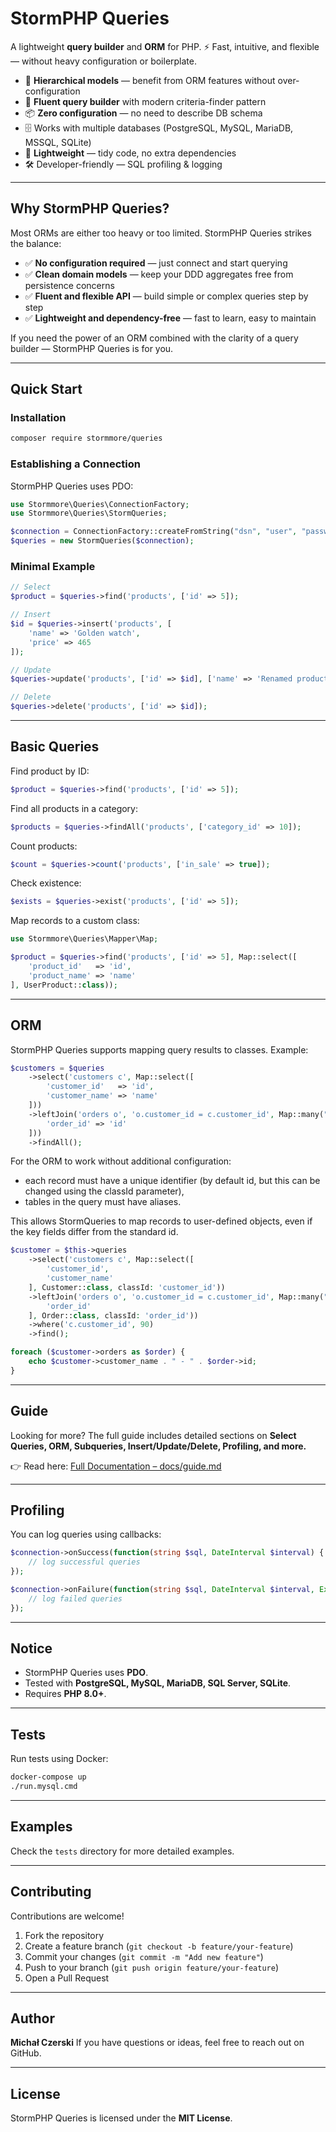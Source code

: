 # StormPHP Queries

A lightweight **query builder** and **ORM** for PHP.
⚡ Fast, intuitive, and flexible — without heavy configuration or boilerplate.

* 🚀 **Hierarchical models** — benefit from ORM features without over-configuration
* 🔎 **Fluent query builder** with modern criteria-finder pattern
* 📦 **Zero configuration** — no need to describe DB schema
* 🗄️ Works with multiple databases (PostgreSQL, MySQL, MariaDB, MSSQL, SQLite)
* 🧹 **Lightweight** — tidy code, no extra dependencies
* 🛠️ Developer-friendly — SQL profiling & logging

---

## Why StormPHP Queries?

Most ORMs are either too heavy or too limited. StormPHP Queries strikes the balance:

* ✅ **No configuration required** — just connect and start querying
* ✅ **Clean domain models** — keep your DDD aggregates free from persistence concerns
* ✅ **Fluent and flexible API** — build simple or complex queries step by step
* ✅ **Lightweight and dependency-free** — fast to learn, easy to maintain

If you need the power of an ORM combined with the clarity of a query builder — StormPHP Queries is for you.

---

## Quick Start

### Installation

```bash
composer require stormmore/queries
```

### Establishing a Connection

StormPHP Queries uses PDO:

```php
use Stormmore\Queries\ConnectionFactory;
use Stormmore\Queries\StormQueries;

$connection = ConnectionFactory::createFromString("dsn", "user", "password");
$queries = new StormQueries($connection);
```

### Minimal Example

```php
// Select
$product = $queries->find('products', ['id' => 5]);

// Insert
$id = $queries->insert('products', [
    'name' => 'Golden watch',
    'price' => 465
]);

// Update
$queries->update('products', ['id' => $id], ['name' => 'Renamed product']);

// Delete
$queries->delete('products', ['id' => $id]);
```

---

## Basic Queries

Find product by ID:

```php
$product = $queries->find('products', ['id' => 5]);
```

Find all products in a category:

```php
$products = $queries->findAll('products', ['category_id' => 10]);
```

Count products:

```php
$count = $queries->count('products', ['in_sale' => true]);
```

Check existence:

```php
$exists = $queries->exist('products', ['id' => 5]);
```

Map records to a custom class:

```php
use Stormmore\Queries\Mapper\Map;

$product = $queries->find('products', ['id' => 5], Map::select([
    'product_id'   => 'id',
    'product_name' => 'name'
], UserProduct::class));
```

---

## ORM

StormPHP Queries supports mapping query results to classes. Example:

```php
$customers = $queries
    ->select('customers c', Map::select([
        'customer_id'   => 'id',
        'customer_name' => 'name'
    ]))
    ->leftJoin('orders o', 'o.customer_id = c.customer_id', Map::many("orders", [
        'order_id' => 'id'
    ]))
    ->findAll();
```

For the ORM to work without additional configuration:
 - each record must have a unique identifier (by default id, but this can be changed using the classId parameter),
 - tables in the query must have aliases.

This allows StormQueries to map records to user-defined objects, even if the key fields differ from the standard id.

```php
$customer = $this->queries
    ->select('customers c', Map::select([
        'customer_id',
        'customer_name'
    ], Customer::class, classId: 'customer_id'))
    ->leftJoin('orders o', 'o.customer_id = c.customer_id', Map::many("orders", [
        'order_id'
    ], Order::class, classId: 'order_id'))
    ->where('c.customer_id', 90)
    ->find();

foreach ($customer->orders as $order) {
    echo $customer->customer_name . " - " . $order->id;
}

```

---

## Guide

Looking for more?
The full guide includes detailed sections on **Select Queries, ORM, Subqueries, Insert/Update/Delete, Profiling, and more.**

👉 Read here: [Full Documentation – docs/guide.md](https://stormmoredev.github.io/storm-php-queries/)

---

## Profiling

You can log queries using callbacks:

```php
$connection->onSuccess(function(string $sql, DateInterval $interval) {
    // log successful queries
});

$connection->onFailure(function(string $sql, DateInterval $interval, Exception $e) {
    // log failed queries
});
```

---

## Notice

* StormPHP Queries uses **PDO**.
* Tested with **PostgreSQL, MySQL, MariaDB, SQL Server, SQLite**.
* Requires **PHP 8.0+**.

---

## Tests

Run tests using Docker:

```bash
docker-compose up
./run.mysql.cmd
```

---

## Examples

Check the `tests` directory for more detailed examples.

---

## Contributing

Contributions are welcome!

1. Fork the repository
2. Create a feature branch (`git checkout -b feature/your-feature`)
3. Commit your changes (`git commit -m "Add new feature"`)
4. Push to your branch (`git push origin feature/your-feature`)
5. Open a Pull Request

---

## Author

**Michał Czerski**
If you have questions or ideas, feel free to reach out on GitHub.

---

## License

StormPHP Queries is licensed under the **MIT License**.